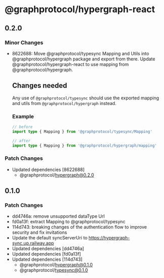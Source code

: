 # @graphprotocol/hypergraph-react

## 0.2.0
### Minor Changes

- 8622688: Move @graphprotocol/typesync Mapping and Utils into @graphprotocol/hypergraph package and export from there. Update @graphprotocol/hypergraph-react to use mapping from @graphprotocol/hypergraph.
  
  
  ## Changes needed
  
  Any use of `@graphprotocol/typesync` should use the exported mapping and utils from `@graphprotocol/hypergraph` instead.
  
  ### Example
  
  ```ts
  // before
  import type { Mapping } from '@graphprotocol/typesync/Mapping'
  
  // after
  import type { Mapping } from '@graphprotocol/hypergraph/mapping'
  ```

### Patch Changes

- Updated dependencies [8622688]
  - @graphprotocol/hypergraph@0.2.0

## 0.1.0
### Patch Changes

- dd4746a: remove unsupported dataType Url
- fd0a13f: extract Mapping to @graphprotocol/typesync
- 114d743: breaking changes of the authentication flow to improve security and fix invitations
- Update the default syncServerUri to https://hypergraph-sync.up.railway.app
- Updated dependencies [dd4746a]
- Updated dependencies [fd0a13f]
- Updated dependencies [114d743]
  - @graphprotocol/hypergraph@0.1.0
  - @graphprotocol/typesync@0.1.0
